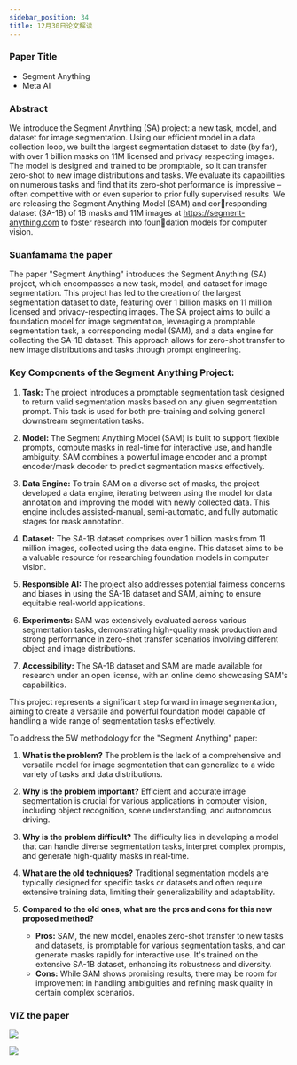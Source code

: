 ```yaml
---
sidebar_position: 34
title: 12月30日论文解读
---
```


### Paper Title
* Segment Anything
* Meta AI

### Abstract
We introduce the Segment Anything (SA) project: a new task, model, and dataset for image segmentation. Using our efficient model in a data collection loop, we built the largest segmentation dataset to date (by far), with over 1 billion masks on 11M licensed and privacy respecting images. The model is designed and trained to be promptable, so it can transfer zero-shot to new image distributions and tasks. We evaluate its capabilities on numerous tasks and find that its zero-shot performance is impressive – often competitive with or even superior to prior fully supervised results. We are releasing the Segment Anything Model (SAM) and corresponding dataset (SA-1B) of 1B masks and 11M images at https://segment-anything.com to foster research into foundation models for computer vision.

### Suanfamama the paper
The paper "Segment Anything" introduces the Segment Anything (SA) project, which encompasses a new task, model, and dataset for image segmentation. This project has led to the creation of the largest segmentation dataset to date, featuring over 1 billion masks on 11 million licensed and privacy-respecting images. The SA project aims to build a foundation model for image segmentation, leveraging a promptable segmentation task, a corresponding model (SAM), and a data engine for collecting the SA-1B dataset. This approach allows for zero-shot transfer to new image distributions and tasks through prompt engineering.

### Key Components of the Segment Anything Project:

1. **Task:** The project introduces a promptable segmentation task designed to return valid segmentation masks based on any given segmentation prompt. This task is used for both pre-training and solving general downstream segmentation tasks.

2. **Model:** The Segment Anything Model (SAM) is built to support flexible prompts, compute masks in real-time for interactive use, and handle ambiguity. SAM combines a powerful image encoder and a prompt encoder/mask decoder to predict segmentation masks effectively.

3. **Data Engine:** To train SAM on a diverse set of masks, the project developed a data engine, iterating between using the model for data annotation and improving the model with newly collected data. This engine includes assisted-manual, semi-automatic, and fully automatic stages for mask annotation.

4. **Dataset:** The SA-1B dataset comprises over 1 billion masks from 11 million images, collected using the data engine. This dataset aims to be a valuable resource for researching foundation models in computer vision.

5. **Responsible AI:** The project also addresses potential fairness concerns and biases in using the SA-1B dataset and SAM, aiming to ensure equitable real-world applications.

6. **Experiments:** SAM was extensively evaluated across various segmentation tasks, demonstrating high-quality mask production and strong performance in zero-shot transfer scenarios involving different object and image distributions.

7. **Accessibility:** The SA-1B dataset and SAM are made available for research under an open license, with an online demo showcasing SAM's capabilities.

This project represents a significant step forward in image segmentation, aiming to create a versatile and powerful foundation model capable of handling a wide range of segmentation tasks effectively.

To address the 5W methodology for the "Segment Anything" paper:

1. **What is the problem?** 
   The problem is the lack of a comprehensive and versatile model for image segmentation that can generalize to a wide variety of tasks and data distributions.

2. **Why is the problem important?**
   Efficient and accurate image segmentation is crucial for various applications in computer vision, including object recognition, scene understanding, and autonomous driving.

3. **Why is the problem difficult?**
   The difficulty lies in developing a model that can handle diverse segmentation tasks, interpret complex prompts, and generate high-quality masks in real-time.

4. **What are the old techniques?**
   Traditional segmentation models are typically designed for specific tasks or datasets and often require extensive training data, limiting their generalizability and adaptability.

5. **Compared to the old ones, what are the pros and cons for this new proposed method?**
   - **Pros:** SAM, the new model, enables zero-shot transfer to new tasks and datasets, is promptable for various segmentation tasks, and can generate masks rapidly for interactive use. It's trained on the extensive SA-1B dataset, enhancing its robustness and diversity.
   - **Cons:** While SAM shows promising results, there may be room for improvement in handling ambiguities and refining mask quality in certain complex scenarios.

### VIZ the paper
![](./20231230/fig.1.png)

![](./20231230/fig.2.png)